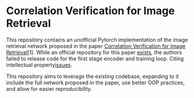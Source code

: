 # Correlation Verification for Image Retrieval

This repository contains an unofficial Pytorch implementation of the image retrieval network proposed in the paper [Correlation Verification for Image Retrieval](https://openaccess.thecvf.com/content/CVPR2022/html/Lee_Correlation_Verification_for_Image_Retrieval_CVPR_2022_paper.html)[1]. While an official repository for this paper [exists](https://github.com/sungonce/CVNet/tree/main), the authors failed to release code for the first stage encoder and training loop. Citing intellectual property[issues](https://github.com/sungonce/CVNet/issues/1#issuecomment-1161781271). 

This repository aims to leverage the existing codebase, expanding to it include the full network proposed in the paper, use better OOP practices, and allow for easier reproducibility.


